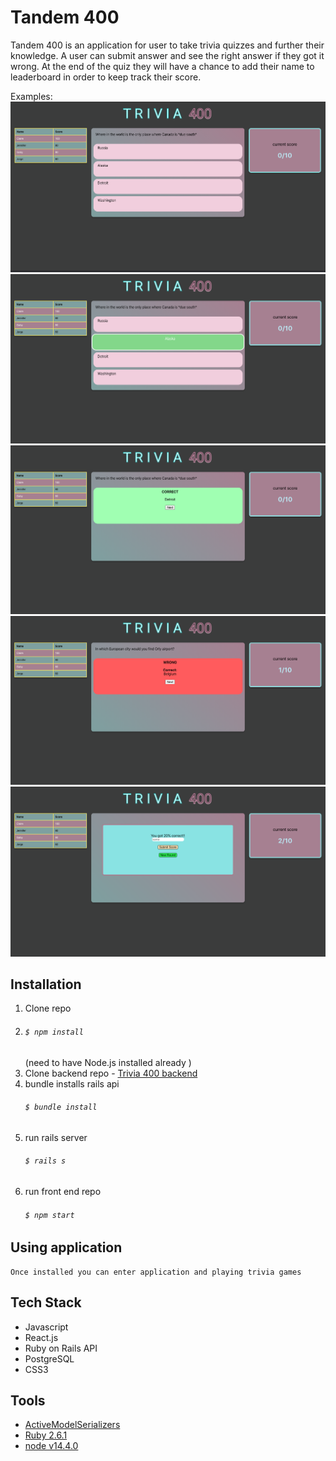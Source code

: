 
# Tandem 400

Tandem 400 is an application for user to take trivia quizzes and further their knowledge. A user can submit answer and see the right answer if they got it wrong. At the end of the quiz they will have a chance to add their name to leaderboard in order to keep track their score. 

Examples:
![Image 1](public/trivia-1.png)
![Image 2](public/trivia-2.png)
![Image 3](public/trivia-3.png)
![Image 4](public/trivia-4.png)
![Image 5](public/trivia-5.png)



## Installation

1. Clone repo
2. ###### `$ npm install`
     (need to have Node.js installed already )
3. Clone backend repo - [Trivia 400 backend](https://github.com/guillenjs/trivia-app-backend)
4. bundle installs rails api 
    ###### `$ bundle install`
4. run rails server 
    ###### `$ rails s`
5. run front end repo 
    ###### `$ npm start`

## Using application

    Once installed you can enter application and playing trivia games


## Tech Stack    
- Javascript
- React.js 
- Ruby on Rails API
- PostgreSQL
- CSS3


## Tools
 - [ActiveModelSerializers](https://github.com/rails-api/active_model_serializers)
 - [Ruby 2.6.1](https://www.ruby-lang.org/en/news/2019/01/30/ruby-2-6-1-released/)
 - [node v14.4.0](https://nodejs.org/en/blog/release/v14.4.0/)
